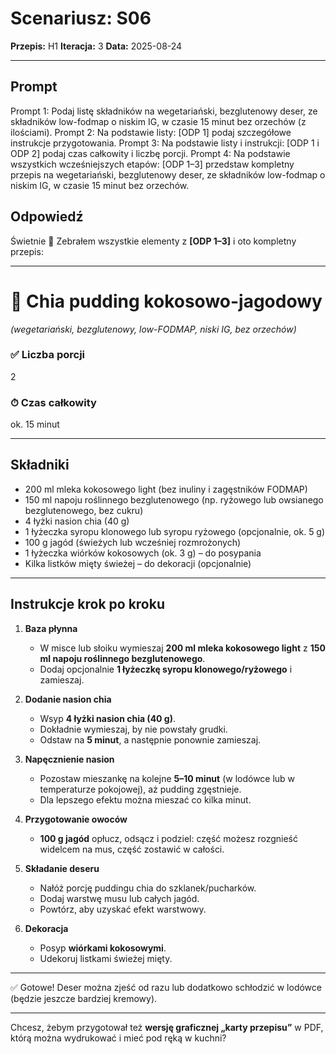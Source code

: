 ﻿# Scenariusz: S06
**Przepis:** H1
**Iteracja:** 3
**Data:** 2025-08-24

---

## Prompt
Prompt 1: Podaj listę składników na wegetariański, bezglutenowy deser, ze składników low-fodmap o niskim IG, w czasie 15 minut bez orzechów (z ilościami). Prompt 2: Na podstawie listy: [ODP 1] podaj szczegółowe instrukcje przygotowania. Prompt 3: Na podstawie listy i instrukcji: [ODP 1 i ODP 2] podaj czas całkowity i liczbę porcji. Prompt 4: Na podstawie wszystkich wcześniejszych etapów: [ODP 1–3] przedstaw kompletny przepis na wegetariański, bezglutenowy deser, ze składników low-fodmap o niskim IG, w czasie 15 minut bez orzechów.


## Odpowiedź
Świetnie 🙂 Zebrałem wszystkie elementy z **\[ODP 1–3]** i oto kompletny przepis:

---

# 🌿 Chia pudding kokosowo-jagodowy

*(wegetariański, bezglutenowy, low-FODMAP, niski IG, bez orzechów)*

### ✅ Liczba porcji

2

### ⏱ Czas całkowity

ok. 15 minut

---

## Składniki

* 200 ml mleka kokosowego light (bez inuliny i zagęstników FODMAP)
* 150 ml napoju roślinnego bezglutenowego (np. ryżowego lub owsianego bezglutenowego, bez cukru)
* 4 łyżki nasion chia (40 g)
* 1 łyżeczka syropu klonowego lub syropu ryżowego (opcjonalnie, ok. 5 g)
* 100 g jagód (świeżych lub wcześniej rozmrożonych)
* 1 łyżeczka wiórków kokosowych (ok. 3 g) – do posypania
* Kilka listków mięty świeżej – do dekoracji (opcjonalnie)

---

## Instrukcje krok po kroku

1. **Baza płynna**

   * W misce lub słoiku wymieszaj **200 ml mleka kokosowego light** z **150 ml napoju roślinnego bezglutenowego**.
   * Dodaj opcjonalnie **1 łyżeczkę syropu klonowego/ryżowego** i zamieszaj.

2. **Dodanie nasion chia**

   * Wsyp **4 łyżki nasion chia (40 g)**.
   * Dokładnie wymieszaj, by nie powstały grudki.
   * Odstaw na **5 minut**, a następnie ponownie zamieszaj.

3. **Napęcznienie nasion**

   * Pozostaw mieszankę na kolejne **5–10 minut** (w lodówce lub w temperaturze pokojowej), aż pudding zgęstnieje.
   * Dla lepszego efektu można mieszać co kilka minut.

4. **Przygotowanie owoców**

   * **100 g jagód** opłucz, odsącz i podziel: część możesz rozgnieść widelcem na mus, część zostawić w całości.

5. **Składanie deseru**

   * Nałóż porcję puddingu chia do szklanek/pucharków.
   * Dodaj warstwę musu lub całych jagód.
   * Powtórz, aby uzyskać efekt warstwowy.

6. **Dekoracja**

   * Posyp **wiórkami kokosowymi**.
   * Udekoruj listkami świeżej mięty.

---

✅ Gotowe! Deser można zjeść od razu lub dodatkowo schłodzić w lodówce (będzie jeszcze bardziej kremowy).

---

Chcesz, żebym przygotował też **wersję graficznej „karty przepisu”** w PDF, którą można wydrukować i mieć pod ręką w kuchni?
